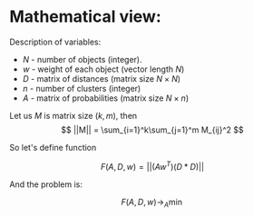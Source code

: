 # Mathematical view:

Description of variables:
- $N$ - number of objects (integer).
- $w$ - weight of each object (vector length $N$)
- $D$ - matrix of distances (matrix size $N\times N$)
- $n$ - number of clusters (integer)
- $A$ - matrix of probabilities (matrix size $N\times n$)


Let us $M$ is matrix size $(k, m)$, then 
$$
    ||M|| = \sum_{i=1}^k\sum_{j=1}^m M_{ij}^2
$$

So let's define function

$$
    F(A, D, w) = ||(Aw^T)(D*D)||
$$


And the problem is:

$$
    F(A, D, w)\to_A\min
$$
